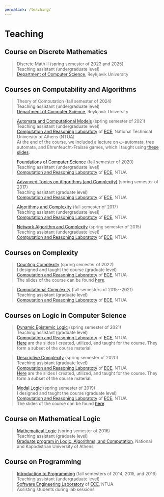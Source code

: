 ```yaml
---
permalink: /teaching/
---
```

# Teaching

## Course on Discrete Mathematics

> Discrete Math II (spring semester of 2023 and 2025)  
> Teaching assistant (undergraduate level)  
> <A href="https://en.ru.is/st/dcs/">Department of Computer Science</A>, Reykjavik University
 
## Courses on Computability and Algorithms

> Theory of Computation (fall semester of 2024)   
> Teaching assistant (undergraduate level)  
> <A href="https://en.ru.is/st/dcs/">Department of Computer Science</A>, Reykjavik University

> <A href="http://old.corelab.ntua.gr/courses/afl/">Automata and Computational Models</A> (spring semester of 2021)   
> Teaching assistant (undergraduate level)  
> <A href="https://corelab.ntua.gr/">Computation and Reasoning Laboratoty</A> of <A href="https://www.ece.ntua.gr/en">ECE</A>, National Technical University of Athens (NTUA)  
> At the end of the course, we included a lecture on ω-automata, tree automata, and Ehrenfeucht-Fra&iuml;ssé games, which I taught using <A href="https://drive.google.com/file/d/1JdMz3v7k9KNjhQ-wXcaDWUf5W9pz8ib2/view?usp=sharing">these slides</A>.


> <A href="https://courses.corelab.ntua.gr/course/view.php?id=30">Foundations of Computer Science</A> (fall semester of 2020)   
> Teaching assistant (undergraduate level)  
> <A href="https://corelab.ntua.gr/">Computation and Reasoning Laboratoty</A> of <A href="https://www.ece.ntua.gr/en">ECE</A>, NTUA 


> <A href="https://old.corelab.ntua.gr/courses/advtcs/index_2016_17.html">Advanced Topics on Algorithms (and Complexity)</A> (spring semester of 2017)   
> Teaching assistant (graduate level)  
> <A href="https://corelab.ntua.gr/">Computation and Reasoning Laboratoty</A> of <A href="https://www.ece.ntua.gr/en">ECE</A>, NTUA


> <A href="https://courses.corelab.ntua.gr/course/view.php?id=21">Algorithms and Complexity</A> (fall semester of 2017)   
> Teaching assistant (undergraduate level)  
> <A href="https://corelab.ntua.gr/">Computation and Reasoning Laboratoty</A> of <A href="https://www.ece.ntua.gr/en">ECE</A>, NTUA


> <A href="https://old.corelab.ntua.gr/courses/netalg/index.2014-15.html">Network Algorithm and Complexity</A> (spring semester of 2015)   
> Teaching assistant (undergraduate level)  
> <A href="https://corelab.ntua.gr/">Computation and Reasoning Laboratoty</A> of <A href="https://www.ece.ntua.gr/en">ECE</A>, NTUA



## Courses on Complexity

> <A href="https://courses.corelab.ntua.gr/course/view.php?id=83">Counting Complexity</A> (spring semester of 2022)   
> I designed and taught the course (graduate level)  
> <A href="https://corelab.ntua.gr/">Computation and Reasoning Laboratoty</A> of <A href="https://www.ece.ntua.gr/en">ECE</A>, NTUA  
> The slides of the course can be found <A href="https://drive.google.com/drive/folders/1t_DUu6bf2aVCLXaSKENojL6LGlzZ-Urv?usp=drive_link">here</A>.


> <A href="https://courses.corelab.ntua.gr/course/view.php?id=79">Computational Complexity</A> (fall semesters of 2015--2021)   
> Teaching assistant (graduate level)  
> <A href="https://corelab.ntua.gr/">Computation and Reasoning Laboratoty</A> of <A href="https://www.ece.ntua.gr/en">ECE</A>, NTUA

## Courses on Logic in Computer Science
 
> <A href="https://courses.corelab.ntua.gr/course/view.php?id=73">Dynamic Epistemic Logic</A> (spring semester of 2021)   
> Teaching assistant (graduate level)  
> <A href="https://corelab.ntua.gr/">Computation and Reasoning Laboratoty</A> of <A href="https://www.ece.ntua.gr/en">ECE</A>, NTUA  
> <A href="https://drive.google.com/file/d/1W_qw2jN2hHxi2IUtbRk7PlurJXWEO_hl/view?usp=drive_link">Here</A> are the slides I created, utilized, and taught for the course. They form a subset of the course material.


> <A href="https://courses.corelab.ntua.gr/course/view.php?id=55">Descriptive Complexity</A> (spring semester of 2020)   
> Teaching assistant (graduate level)  
> <A href="https://corelab.ntua.gr/">Computation and Reasoning Laboratoty</A> of <A href="https://www.ece.ntua.gr/en">ECE</A>, NTUA  
> <A href="https://drive.google.com/file/d/1oIs8fAIEPBlbh0Vk74AJ3YmiXbvFtMnO/view?usp=sharing">Here</A> are the slides I created, utilized, and taught for the course. They form a subset of the course material.


> <A href="https://courses.corelab.ntua.gr/course/view.php?id=41">Modal Logic</A> (spring semester of 2019)   
> I designed and taught the course (graduate level)  
> <A href="https://corelab.ntua.gr/">Computation and Reasoning Laboratoty</A> of <A href="https://www.ece.ntua.gr/en">ECE</A>, NTUA  
> The slides of the course can be found <A href="https://drive.google.com/file/d/1Ky2OTpoyCqQvm8s88tIeAQXcAg25FEMe/view?usp=sharing">here</A>.

## Course on Mathematical Logic

> <A href="http://users.uop.gr/~ckoutras/Mathematical-Logic-mpla-2016.html">Mathematical Logic</A> (spring semester of 2016)   
> Teaching assistant (graduate level)  
> <A href="http://mpla.math.uoa.gr/en/">Graduate program in Logic, Algorithms, and Computation</A>, National and Kapodistrian University of Athens 


## Course on Programming

> <A href="https://courses.softlab.ntua.gr/progintro/2014b/">Introduction to Programming</A> (fall semesters of 2014, 2015, and 2016)   
> Teaching assistant (undergraduate level)  
> <A href="http://www.softlab.ntua.gr/">Software Engineering Laboratory</A> of <A href="https://www.ece.ntua.gr/en">ECE</A>, NTUA  
> Assisting students during lab sessions








